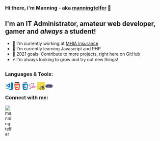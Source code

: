 ### Hi there, i'm Manning - aka [manningtelfer][github] 👋

## I'm an IT Administrator, amateur web developer, gamer and *always* a student!
- 💼 I'm currently working at [MHIA Insurance]
- 🌱 I'm currently learning Javascript and PHP
- 🥅 2021 goals: Contribute to more projects, right here on GitHub
- ⚡ I'm always looking to grow and try out new things!

### Languages & Tools:

[<img align="left" alt="Visual Studio Code" width="26px" src="https://raw.githubusercontent.com/github/explore/80688e429a7d4ef2fca1e82350fe8e3517d3494d/topics/visual-studio-code/visual-studio-code.png" />][webvscode]
[<img align="left" alt="HTML5" width="26px" src="https://raw.githubusercontent.com/github/explore/80688e429a7d4ef2fca1e82350fe8e3517d3494d/topics/html/html.png" />][webhtml]
[<img align="left" alt="CSS3" width="26px" src="https://raw.githubusercontent.com/github/explore/80688e429a7d4ef2fca1e82350fe8e3517d3494d/topics/css/css.png" />][webcss]
[<img align="left" alt="Sass" width="26px" src="https://raw.githubusercontent.com/github/explore/80688e429a7d4ef2fca1e82350fe8e3517d3494d/topics/sass/sass.png" />][websass]
[<img align="left" alt="JavaScript" width="26px" src="https://raw.githubusercontent.com/github/explore/80688e429a7d4ef2fca1e82350fe8e3517d3494d/topics/javascript/javascript.png" />][webjs]
[<img align="left" alt="PHP" width="26px" src="https://raw.githubusercontent.com/github/explore/ccc16358ac4530c6a69b1b80c7223cd2744dea83/topics/php/php.png" />][webphp]
<br />

### Connect with me:

[<img align="left" alt="manning.telfer" width="25px" src="https://cdn.jsdelivr.net/npm/simple-icons@v3/icons/linkedin.svg" />][linkedin]

<br />
<br />

[MHIA Insurance]: https://github.com/MHIA-Insurance
[linkedin]: https://linkedin.com/in/manningtelfer/
[github]: https://github.com/manningtelfer
[webvscode]: https://code.visualstudio.com/
[webhtml]: https://en.wikipedia.org/wiki/HTML5
[webcss]: https://en.wikipedia.org/wiki/CSS
[websass]: https://sass-lang.com/
[webjs]: https://en.wikipedia.org/wiki/JavaScript
[webphp]: https://www.php.net/